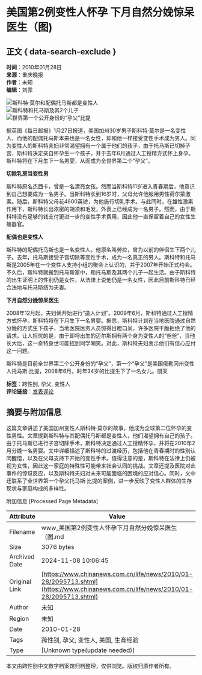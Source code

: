 # 美国第2例变性人怀孕 下月自然分娩惊呆医生（图)

## 正文 { data-search-exclude }


**时间**：2010年01月28日  
**来源**：重庆晚报  
**作者**：未知  
**编辑**：刘霏  

![斯科特·莫尔和配偶托马斯都是变性人](http://i2.chinanews.com/zwimg/01.jpg)  
![斯科特和托马斯及其2个儿子](U187P4T8D2095713F116DT20100128075738.jpg)  
![世界第一个公开身份的“孕父”比提](U187P4T8D2095713F118DT20100128075738.jpg)  

据英国《每日邮报》1月27日报道，美国加州30岁男子斯科特·莫尔是一名变性人，而他的配偶托马斯本来也是一名女性，却和他一样接受变性手术成为男人。同为变性人的斯科特夫妇非常渴望拥有一个属于他们的孩子，由于托马斯已切掉子宫，斯科特决定亲自怀孕生一个孩子，并于去年6月通过人工授精方式怀上身孕。斯科特将在下月生下一名男婴，从而成为全世界第二个“孕父”。

**切除乳房当变性男**

斯科特原名杰西卡，曾是一名漂亮女孩。然而当斯科特11岁进入青春期后，他意识到自己想要成为一名男子。当斯科特长到16岁时，父母允许他服用男性荷尔蒙激素。随后，斯科特父母花4600英镑，为他施行切乳手术。与此同时，在雄性激素作用下，斯科特长出浓密的胡须和毛发，外表上已经成为一名男子。然而，由于斯科特没有足够的钱支付更进一步的变性手术费用，因此他一直保留着自己的女性生殖器官。

**配偶也是变性人**

斯科特的配偶托马斯也是一名变性人。他原名叫劳拉，曾为以前的伴侣生下两个儿子。去年，托马斯接受子宫切除等变性手术，成为一名真正的男人。斯科特和托马斯是2005年在一个变性人支持小组的聚会上认识的，并于2007年开始正式约会。不久后，斯科特就搬到托马斯家中，和托马斯及其两个儿子一起生活。由于斯科特的出生证明上的性别仍是女性，从法律上说他仍是一名女性，因此目前斯科特已经合法地与托马斯结为夫妻。

**下月自然分娩惊呆医生**

2008年12月起，夫妇俩开始进行“造人计划”。2009年6月，斯科特通过人工授精方式怀孕。斯科特将在下月生下一名男婴。据悉，斯科特计划在当地医院通过自然分娩的方式生下孩子，当地医院医务人员惊得目瞪口呆，许多医院干脆拒绝了他的请求。让人担忧的是，由于即将出生的迈尔斯拥有两个身为变性人的“爸爸”，当他长大后，这一奇特身世可能招到同学嘲笑。对此，斯科特夫妇表示他们有信心应付这一问题。

斯科特是目前全世界第二个公开身份的“孕父”，第一个“孕父”是美国俄勒冈州变性人托马斯·比提，2008年6月，时年34岁的比提生下了一名女儿。朗天

**标签**：跨性别, 孕父, 变性人  
**评论链接**：[发表评论](http://comment.chinanews.com.cn/comments/comments.php?newsid=2095713)    

## 摘要与附加信息

<!-- tcd_abstract -->
这篇文章讲述了美国加州变性人斯科特·莫尔的故事，他成为全球第二位怀孕的变性男性。文章提到斯科特与其配偶托马斯都是变性人，他们渴望拥有自己的孩子。由于托马斯已进行子宫切除手术，斯科特决定通过人工授精怀孕，并将在2010年2月分娩一名男婴。文中详细描述了斯科特的过渡经历，包括他在青春期时的性别认同醒悟，以及在父母支持下开始的变性手术。值得注意的是，斯科特在法律上仍被视为女性，因此这一家庭的特殊性可能带来社会认同的挑战。文章还提及医院对此事件的惊讶反应，以及斯科特夫妇对未来可能面临的困境的应对信心。同时，文中还联系了全世界第一个孕父托马斯·比提的案例，进一步反映了变性人群体的生存现状与家庭构成的多样性。
<!-- tcd_abstract_end -->

附加信息 [Processed Page Metadata]

| Attribute       | Value                                  |
|-----------------|----------------------------------------|
| Filename        | www_美国第2例变性人怀孕下月自然分娩惊呆医生（图.md                             |
| Size            | 3076 bytes                           |
| Archived Date   | 2024-11-08 10:06:45                             |
| Original Link   | [https://www.chinanews.com.cn/life/news/2010/01-28/2095713.shtml](https://www.chinanews.com.cn/life/news/2010/01-28/2095713.shtml)                       |
| Author          | 未知                               |
| Region          | 未知                               |
| Date            | 2010-01-28                                 |
| Tags            | 跨性别, 孕父, 变性人, 美国, 生育经验                                 |
| Type            | [Unknown type(update needed)]                                 |
<!-- tcd_table_end -->

本文由跨性别中文数字档案馆归档整理，仅供浏览。版权归原作者所有。
